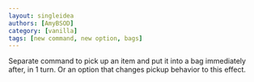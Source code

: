 ```yaml
---
layout: singleidea
authors: [AmyBSOD]
category: [vanilla]
tags: [new command, new option, bags]
---
```

Separate command to pick up an item and put it into a bag immediately after, in 1 turn. Or an option that changes pickup behavior to this effect.
